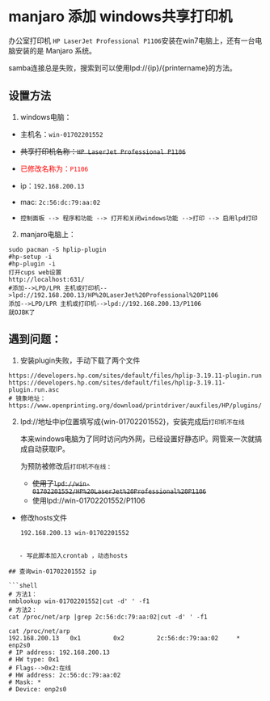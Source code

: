 # manjaro 添加 windows共享打印机

办公室打印机 `HP LaserJet Professional P1106`安装在win7电脑上，还有一台电脑安装的是 Manjaro 系统。

samba连接总是失败，搜索到可以使用lpd://{ip}/{printername}的方法。

## 设置方法

1. windows电脑：
    
  - 主机名：`win-01702201552`
  - ~~共享打印机名称：`HP LaserJet Professional P1106`~~
  
  - <font color=red>已修改名称为：`P1106`</font>
  - ip：`192.168.200.13`
  - mac: `2c:56:dc:79:aa:02`
  - `控制面板 --> 程序和功能 --> 打开和关闭windows功能 -->打印 --> 启用lpd打印`

2. manjaro电脑上：

```shell
sudo pacman -S hplip-plugin
#hp-setup -i
#hp-plugin -i
打开cups web设置
http://localhost:631/
#添加-->LPD/LPR 主机或打印机-->lpd://192.168.200.13/HP%20LaserJet%20Professional%20P1106
添加-->LPD/LPR 主机或打印机-->lpd://192.168.200.13/P1106
就OJBK了
```

## 遇到问题：

1. 安装plugin失败，手动下载了两个文件

```
https://developers.hp.com/sites/default/files/hplip-3.19.11-plugin.run
https://developers.hp.com/sites/default/files/hplip-3.19.11-plugin.run.asc
# 镜象地址：
https://www.openprinting.org/download/printdriver/auxfiles/HP/plugins/
```

2. lpd://地址中ip位置填写成{win-01702201552}，安装完成后`打印机不在线`

   本来windows电脑为了同时访问内外网，已经设置好静态IP。网管来一次就搞成自动获取IP。

   为预防被修改后`打印机不在线` :

   - ~~使用了`lpd://win-01702201552/HP%20LaserJet%20Professional%20P1106`~~
   - 使用lpd://win-01702201552/P1106
- 修改hosts文件
   
   ```shell
   192.168.200.13 win-01702201552
```
   
   - 写此脚本加入crontab ，动态hosts

## 查询win-01702201552 ip

```shell
# 方法1：
nmblookup win-01702201552|cut -d' ' -f1
# 方法2：
cat /proc/net/arp |grep 2c:56:dc:79:aa:02|cut -d' ' -f1
```

```shell
cat /proc/net/arp
192.168.200.13   0x1         0x2         2c:56:dc:79:aa:02     *        enp2s0
# IP address: 192.168.200.13
# HW type: 0x1
# Flags-->0x2:在线
# HW address: 2c:56:dc:79:aa:02
# Mask: *
# Device: enp2s0
```

